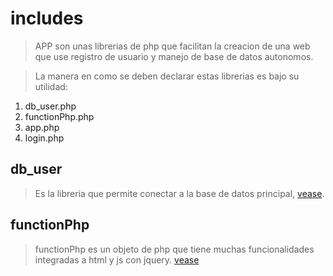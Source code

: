 # includes

> APP son unas librerias de php que facilitan la creacion de una web que use registro de usuario y manejo de base de datos autonomos.

> La manera en como se deben declarar estas librerias es bajo su utilidad:

1. db_user.php
2. functionPhp.php
3. app.php
4. login.php

## db_user

> Es la libreria que permite conectar a la base de datos principal, [vease](https://github.com/barjuegocreador93/focusPHP/tree/master/data_base).

## functionPhp

> functionPhp es un objeto de php que tiene muchas funcionalidades integradas a html y js con jquery. [vease](https://github.com/barjuegocreador93/focusPHP/wiki/functionsPhp)



